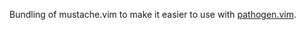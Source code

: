 Bundling of mustache.vim to make it easier to use with [pathogen.vim](http://www.vim.org/scripts/script.php?script_id=2332).
